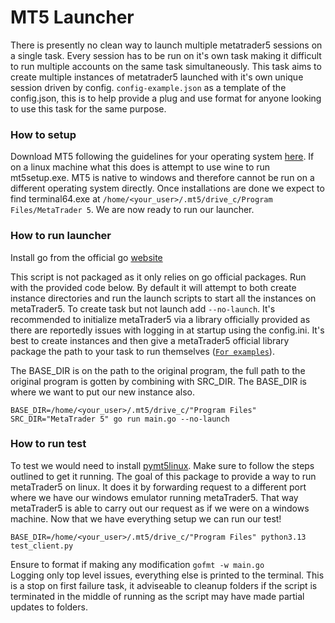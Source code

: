 # MT5 Launcher
There is presently no clean way to launch multiple metatrader5 sessions on a single task. Every session has to be run on it's own task making it difficult to run multiple accounts on the same task simultaneously. This task aims to create multiple instances of metatrader5 launched with it's own unique session driven by config. `config-example.json` as a template of the config.json, this is to help provide a plug and use format for anyone looking to use this task for the same purpose.   

### How to setup   
Download MT5 following the guidelines for your operating system [here](https://www.metatrader5.com/en/download). If on a linux machine what this does is attempt to use wine to run mt5setup.exe. MT5 is native to windows and therefore cannot be run on a different operating system directly. Once installations are done we expect to find terminal64.exe at `/home/<your_user>/.mt5/drive_c/Program Files/MetaTrader 5`. We are now ready to run our launcher.

### How to run launcher   
Install go from the official go [website](https://go.dev/doc/install)   

This script is not packaged as it only relies on go official packages. Run with the provided code below. By default it will attempt to both create instance directories and run the launch scripts to start all the instances on metaTrader5. To create task but not launch add `--no-launch`. It's recommended to initialize metaTrader5 via a library officially provided as there are reportedly issues with logging in at startup using the config.ini. It's best to create instances and then give a metaTrader5 official library package the path to your task to run themselves ([`For examples`](https://www.mql5.com/en/docs/python_metatrader5)).

The BASE_DIR is on the path to the original program, the full path to the original program is gotten by combining with SRC_DIR. The BASE_DIR is where we want to put our new instance also.    

```
BASE_DIR=/home/<your_user>/.mt5/drive_c/"Program Files" SRC_DIR="MetaTrader 5" go run main.go --no-launch
```   

### How to run test   
To test we would need to install [pymt5linux](https://pypi.org/project/pymt5linux/). Make sure to follow the steps outlined to get it running. The goal of this package to provide a way to run metaTrader5 on linux. It does it by forwarding request to a different port where we have our windows emulator running metaTrader5. That way metaTrader5 is able to carry out our request as if we were on a windows machine. Now that we have everything setup we can run our test!
```
BASE_DIR=/home/<your_user>/.mt5/drive_c/"Program Files" python3.13 test_client.py
```   
   
Ensure to format if making any modification `gofmt -w main.go`   
Logging only top level issues, everything else is printed to the terminal. This is a stop on first failure task, it adviseable to cleanup folders if the script is terminated in the middle of running as the script may have made partial updates to folders. 
